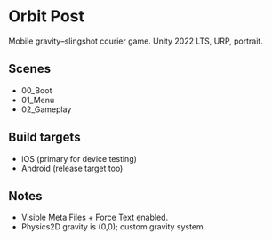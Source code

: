 # Orbit Post
Mobile gravity–slingshot courier game. Unity 2022 LTS, URP, portrait.

## Scenes
- 00_Boot
- 01_Menu
- 02_Gameplay

## Build targets
- iOS (primary for device testing)
- Android (release target too)

## Notes
- Visible Meta Files + Force Text enabled.
- Physics2D gravity is (0,0); custom gravity system.
